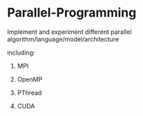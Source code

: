 # Parallel-Programming

Implement and experiment different parallel algorithm/language/model/architecture

including:

1. MPI

2. OpenMP

3. PThread

4. CUDA
